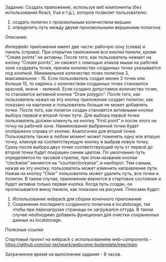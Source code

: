 Задание:
Создать приложение, используя веб компоненты (без использования React, Vue и
т.д.), которое позволит пользователю:
1. создать полигон с произвольным количеством вершин
2. определить путь между двумя произвольными вершинами полигона

Описание:

Интерфейс приложения имеет две части: рабочую зону (слева) и панель (справа).
При открытии приложения все кнопки панели, кроме “Create points” не активны. После
того, как пользователь нажмет на кнопку “Create points”, он сможет с помощью кликов
мыши на рабочей зоне создавать точки, причем количество созданных точек
указывается под кнопкой. Минимальное количество точек полигона 3, максимальное -
15. Если пользователь создал менее 3 точек или больше 15, то надпись с количеством
созданных точек становится красной, иначе - зеленой. Если создано допустимое
количество точек, то становится активной кнопка “Draw polygon”. После того, как
пользователь нажал на эту кнопку приложение создает полигон, как показано на
картинке и пользователь больше не может добавлять точки.
После того, как полигон создан становятся активными кнопки выбора первой и второй
точек пути.
Для выбора первой точки пользователь должен кликнуть на кнопку “First point” и после
этого на точку на рабочей зоне. Наименование выбранной точки будет отображено
справа от кнопки.
Аналогично для второй точки.
Пользователь также в любом момент может поменять одну или вторую точку, кликнув
на соответствующую кнопку и выбрав новую точку.
Сразу после выбора двух точек соответствующий путь от первой до второй точки будет
покрашен синим цветом.
По умолчанию путь определяется по часовой стрелке, при этом название кнопки
“clockwise” меняется на “counterclockwise”, и наоборот. Тем самым, нажав на эту кнопку,
пользователь может изменить направление пути.
Нажав на кнопку “Clear” пользователь может удалить путь, все точки и полигон. В таком
случае, приложение вернется в стартовое состояние и будет активна только первая
кнопка.
Когда путь создан, он прописывается внизу панели, как показано на рисунке.
Плюсами будет:
1. Использование webpack для сборки конечного приложения
2. Сохранение последнего созданного полигона в localstorage, так чтобы при
перезагрузке страницы он загружался оттуда. В таком случае необходимо
добавить функционал для очистки сохраненных данных из localstorage.

Полезные ссылки

Стартовый проект на webpack с использованием web-components -
https://github.com/noi-techpark/webcomp-boilerplate/tree/main

Затраченное время на выполнение задания - 8 часов.
